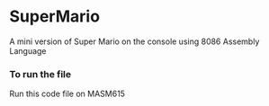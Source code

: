 # SuperMario
A mini version of Super Mario on the console using 8086 Assembly Language

### To run the file
  Run this code file on MASM615
